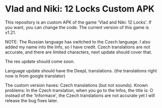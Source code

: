 # Vlad and Niki: 12 Locks Custom APK
This repository is an custom APK of the game 'Vlad and Niki: 12 Locks'.
If you want, you can change the code.
The current version of this game is v1.21.

NOTE: The Russian language has switched to the Czech language. I also added my name into the Info, so I have credit.
Czech translations are not accurate, and there are limited characters, next update should cover that.

The res update should come soon.

Language update should have the DeepL translations. (the translations right now is from google translator)

The custom version haves: Czech translations (but not sounds).
Known problems: In the Czech translation, when you go to the Infos, the title is: O instead of the 'Informace', the Czech translations are not accurate yet
I will release the bug fixes later.
